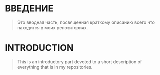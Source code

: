 # ВВЕДЕНИЕ
> Это вводная часть, посвященная краткому описанию всего что находится в моих репозиториях.
# INTRODUCTION
> This is an introductory part devoted to a short description of everything that is in my repositories.

